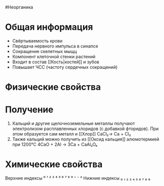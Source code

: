 #Неорганика 
# Общая информация
- Свёртываемость крови
- Передача нервного импульса в синапсе
- Сокращение скелетных мыщц
- Компонент клеточной стенки растений
- Входит в состав [[Кость|костей]] и зубов
- Повышает ЧСС (частоту сердечных сокращений)
# Физические свойства
# Получение
1. Кальций и другие щелочноземельные металлы получают электролизом расплавленных хлоридов (с добавкой фторидов). При этом образуется сам металл и [[Хлор]] 
                         CaCl₂→ Ca + Cl₂
2. Также кальций можно получить из [[Оксид кальция]] алюмотермией при 1200°C
                        4CaO + 2Al → 3Ca + CaAl₂O₄
# Химические свойства

Верхние индексы ⁰ ¹ ² ³ ⁴ ⁵ ⁶ ⁷ ⁸ ⁹ ⁺ ⁻ °
Нижние индексы ₀ ₁ ₂ ₃ ₄ ₅ ₆ ₇ ₈ ₉ 